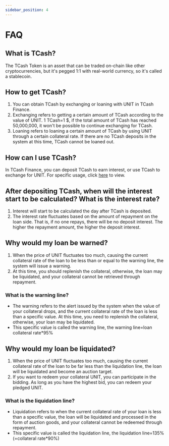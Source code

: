 ```yaml
---
sidebar_position: 4
---
```


# FAQ

## What is TCash?

The TCash Token is an asset that can be traded on-chain like other cryptocurrencies, but it's pegged 1:1 with real-world currency, so it's called a stablecoin.

## How to get TCash?

1. You can obtain TCash by exchanging or loaning with UNIT in TCash Finance.
2. Exchanging refers to getting a certain amount of TCash according to the value of UNIT. 1 TCash=1 $, if the total amount of TCash has reached 50,000,000, it won't be possible to continue exchanging for TCash.
3. Loaning refers to loaning a certain amount of TCash by using UNIT through a certain collateral rate. If there are no TCash deposits in the system at this time, TCash cannot be loaned out.

## How can I use TCash?

In TCash Finance, you can deposit TCash to earn interest, or use TCash to exchange for UNIT. For specific usage, click [here](https://124.70.23.119:3021/en/docs/TCash/financial-operations/) to view.

## After depositing TCash, when will the interest start to be calculated? What is the interest rate?

1. Interest will start to be calculated the day after TCash is deposited.
2. The interest rate fluctuates based on the amount of repayment on the loan side. That is, if no one repays, there will be no deposit interest. The higher the repayment amount, the higher the deposit interest.

## Why would my loan be warned?

1. When the price of UNIT fluctuates too much, causing the current collateral rate of the loan to be less than or equal to the warning line, the system will issue a warning.
2. At this time, you should replenish the collateral, otherwise, the loan may be liquidated, and your collateral cannot be retrieved through repayment.

### What is the warning line?

- The warning refers to the alert issued by the system when the value of your collateral drops, and the current collateral rate of the loan is less than a specific value. At this time, you need to replenish the collateral, otherwise, your loan may be liquidated.
- This specific value is called the warning line, the warning line=loan collateral rate\*95%

## Why would my loan be liquidated?

1. When the price of UNIT fluctuates too much, causing the current collateral rate of the loan to be far less than the liquidation line, the loan will be liquidated and become an auction target.
2. If you want to redeem your collateral UNIT, you can participate in the bidding. As long as you have the highest bid, you can redeem your pledged UNIT.

### What is the liquidation line?

- Liquidation refers to when the current collateral rate of your loan is less than a specific value, the loan will be liquidated and processed in the form of auction goods, and your collateral cannot be redeemed through repayment.
- This specific value is called the liquidation line, the liquidation line=135% (=collateral rate\*90%)
